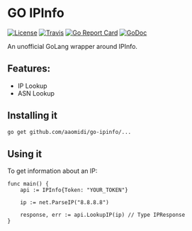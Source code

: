 # GO IPInfo
[![License](http://img.shields.io/:license-mit-blue.svg)](LICENSE)
[![Travis](https://travis-ci.com/aaomidi/go-ipinfo.svg?branch=master&style=flat-square)](https://travis-ci.com/aaomidi/go-ipinfo)
[![Go Report Card](https://goreportcard.com/badge/github.com/aaomidi/go-ipinfo)](https://goreportcard.com/report/github.com/aaomidi/go-ipinfo)
[![GoDoc](https://godoc.org/github.com/aaomidi/go-ipinfo?status.svg)](https://godoc.org/github.com/aaomidi/go-ipinfo)


An unofficial GoLang wrapper around IPInfo.

## Features:
- IP Lookup
- ASN Lookup

## Installing it

````bash
go get github.com/aaomidi/go-ipinfo/...
````

## Using it

To get information about an IP:

````golang
func main() {
    api := IPInfo{Token: "YOUR_TOKEN"}

    ip := net.ParseIP("8.8.8.8")

    response, err := api.LookupIP(ip) // Type IPResponse
}
````
